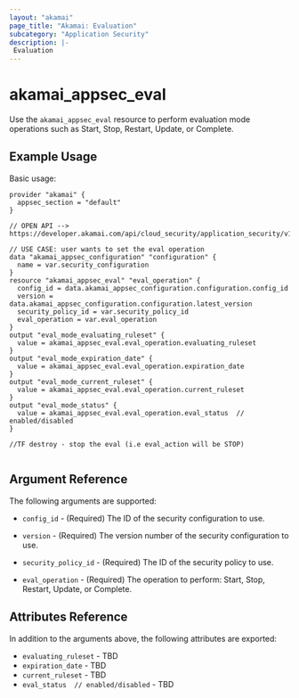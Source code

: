 ```yaml
---
layout: "akamai"
page_title: "Akamai: Evaluation"
subcategory: "Application Security"
description: |-
 Evaluation
---
```


# akamai_appsec_eval

Use the `akamai_appsec_eval` resource to perform evaluation mode operations such as Start, Stop, Restart, Update, or Complete.

## Example Usage

Basic usage:

```hcl
provider "akamai" {
  appsec_section = "default"
}

// OPEN API --> https://developer.akamai.com/api/cloud_security/application_security/v1.html#postevaluationmode

// USE CASE: user wants to set the eval operation
data "akamai_appsec_configuration" "configuration" {
  name = var.security_configuration
}
resource "akamai_appsec_eval" "eval_operation" {
  config_id = data.akamai_appsec_configuration.configuration.config_id
  version = data.akamai_appsec_configuration.configuration.latest_version
  security_policy_id = var.security_policy_id
  eval_operation = var.eval_operation
}
output "eval_mode_evaluating_ruleset" {
  value = akamai_appsec_eval.eval_operation.evaluating_ruleset
}
output "eval_mode_expiration_date" {
  value = akamai_appsec_eval.eval_operation.expiration_date
}
output "eval_mode_current_ruleset" {
  value = akamai_appsec_eval.eval_operation.current_ruleset
}
output "eval_mode_status" {
  value = akamai_appsec_eval.eval_operation.eval_status  // enabled/disabled
}

//TF destroy - stop the eval (i.e eval_action will be STOP)


```

## Argument Reference

The following arguments are supported:

* `config_id` - (Required) The ID of the security configuration to use.

* `version` - (Required) The version number of the security configuration to use.

* `security_policy_id` - (Required) The ID of the security policy to use.

* `eval_operation` - (Required) The operation to perform: Start, Stop, Restart, Update, or Complete.

## Attributes Reference

In addition to the arguments above, the following attributes are exported:

 * `evaluating_ruleset` - TBD
 * `expiration_date` - TBD
 * `current_ruleset` - TBD
 * `eval_status  // enabled/disabled` - TBD

